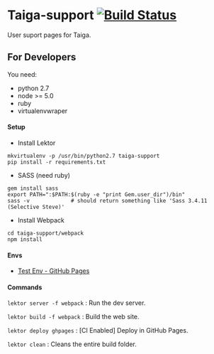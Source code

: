 # Taiga-support [![Build Status](https://travis-ci.org/taigaio/taiga-support.svg?branch=master)](https://travis-ci.org/taigaio/taiga-support)

User suport pages for Taiga.


## For Developers

You need:

 - python 2.7
 - node >= 5.0
 - ruby
 - virtualenvwraper


#### Setup

- Install Lektor
```
mkvirtualenv -p /usr/bin/python2.7 taiga-support
pip install -r requirements.txt
```

- SASS (need ruby)
```
gem install sass
export PATH=":$PATH:$(ruby -e "print Gem.user_dir")/bin"
sass -v             # should return something like 'Sass 3.4.11 (Selective Steve)'
```

- Install Webpack
```
cd taiga-support/webpack
npm install
```
#### Envs

- [Test Env - GitHub Pages](http://taigaio.github.io/taiga-support/)

#### Commands

```lektor server -f webpack```
: Run the dev server.

```lektor build -f webpack```
: Build the web site.

```lektor deploy ghpages```
: [CI Enabled] Deploy in GitHub Pages.

```lektor clean```
: Cleans the entire build folder.
